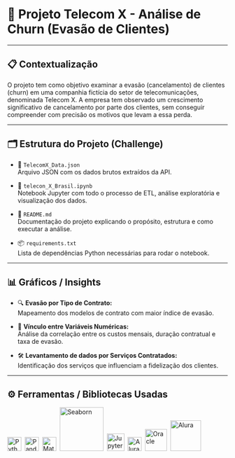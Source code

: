 # 🚀 Projeto **Telecom X** - Análise de Churn (Evasão de Clientes)

---

## 📋 Contextualização

O projeto tem como objetivo examinar a evasão (cancelamento) de clientes (churn) em uma companhia fictícia do setor de telecomunicações, denominada Telecom X. A empresa tem observado um crescimento significativo de cancelamento por parte dos clientes, sem conseguir compreender com precisão os motivos que levam a essa perda.

---

## 🗂 Estrutura do Projeto (Challenge)

- 📁 `TelecomX_Data.json`  
  Arquivo JSON com os dados brutos extraídos da API.

- 📓 `telecon_X_Brasil.ipynb`  
  Notebook Jupyter com todo o processo de ETL, análise exploratória e visualização dos dados.

- 📄 `README.md`  
  Documentação do projeto explicando o propósito, estrutura e como executar a análise.

- 📦 `requirements.txt`  
  Lista de dependências Python necessárias para rodar o notebook.

---

## 📊 Gráficos / Insights

- 🔍 **Evasão por Tipo de Contrato:**  
  Mapeamento dos modelos de contrato com maior índice de evasão.

- 🔗 **Vínculo entre Variáveis Numéricas:**  
  Análise da correlação entre os custos mensais, duração contratual e taxa de evasão.

- 🛠 **Levantamento de dados por Serviços Contratados:**  
  Identificação dos serviços que influenciam a fidelização dos clientes.

---

## ⚙️ Ferramentas / Bibliotecas Usadas

<p>
  <img src="https://cdn-icons-png.flaticon.com/512/919/919852.png" width="32" title="Python" />&nbsp;
  <img src="https://pandas.pydata.org/static/img/pandas_mark.svg" width="32" title="Pandas" />&nbsp;
  <img src="https://matplotlib.org/_static/images/logo2.svg" width="32" title="Matplotlib" />&nbsp;
  <img src="https://seaborn.pydata.org/_static/logo-wide-lightbg.svg" width="100" title="Seaborn" />&nbsp;
  <img src="https://jupyter.org/assets/homepage/main-logo.svg" width="40" title="Jupyter Notebook" />&nbsp;
  <img src="https://avatars.githubusercontent.com/u/3426283?s=200&v=4" width="32" title="Alura" />&nbsp;
  <img src="https://upload.wikimedia.org/wikipedia/commons/6/66/Oracle_logo.svg" width="50" title="Oracle" />&nbsp;
  <img src="https://upload.wikimedia.org/wikipedia/commons/6/63/Alura_logo.svg" width="70" title="Alura" />
</p>

